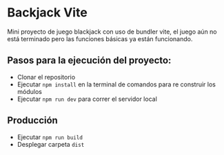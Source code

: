 # Backjack Vite

Mini proyecto de juego blackjack con uso de bundler vite, el juego aún no está terminado pero las funciones básicas ya están funcionando.

## Pasos para la ejecución del proyecto:

- Clonar el repositorio
- Ejecutar `npm install` en la terminal de comandos para re construir los módulos
- Ejecutar `npm run dev` para correr el servidor local

## Producción

- Ejecutar `npm run build`
- Desplegar carpeta `dist`
